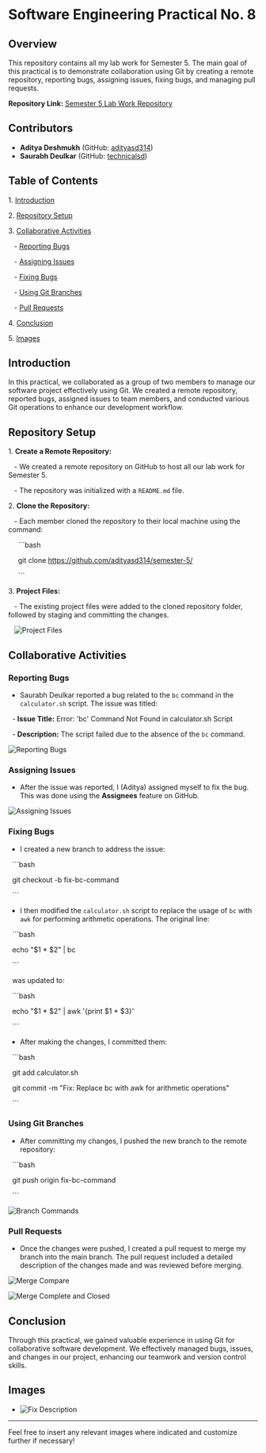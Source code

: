 # Software Engineering Practical No. 8

## Overview

This repository contains all my lab work for Semester 5. The main goal of this practical is to demonstrate collaboration using Git by creating a remote repository, reporting bugs, assigning issues, fixing bugs, and managing pull requests.

**Repository Link:** [Semester 5 Lab Work Repository](https://github.com/adityasd314/semester-5/)

## Contributors

- **Aditya Deshmukh** (GitHub: [adityasd314](https://github.com/adityasd314))
- **Saurabh Deulkar** (GitHub: [technicalsd](https://github.com/technicalsd))

## Table of Contents

1\. [Introduction](#introduction)

2\. [Repository Setup](#repository-setup)

3\. [Collaborative Activities](#collaborative-activities)

   - [Reporting Bugs](#reporting-bugs)

   - [Assigning Issues](#assigning-issues)

   - [Fixing Bugs](#fixing-bugs)

   - [Using Git Branches](#using-git-branches)

   - [Pull Requests](#pull-requests)

4\. [Conclusion](#conclusion)

5\. [Images](#images)

## Introduction

In this practical, we collaborated as a group of two members to manage our software project effectively using Git. We created a remote repository, reported bugs, assigned issues to team members, and conducted various Git operations to enhance our development workflow.

## Repository Setup

1\. **Create a Remote Repository:**

   - We created a remote repository on GitHub to host all our lab work for Semester 5.

   - The repository was initialized with a `README.md` file.

    
2\. **Clone the Repository:**

   - Each member cloned the repository to their local machine using the command:

     ```bash

     git clone https://github.com/adityasd314/semester-5/

     ```

3\. **Project Files:**

   - The existing project files were added to the cloned repository folder, followed by staging and committing the changes.

   ![Project Files](image/solution/1729590327192.png)

## Collaborative Activities

### Reporting Bugs

- Saurabh Deulkar reported a bug related to the `bc` command in the `calculator.sh` script. The issue was titled:

  - **Issue Title:** Error: 'bc' Command Not Found in calculator.sh Script

  - **Description:** The script failed due to the absence of the `bc` command.

![Reporting Bugs](![1729592003647](image/solution/1729592003647.png))

### Assigning Issues

- After the issue was reported, I (Aditya) assigned myself to fix the bug. This was done using the **Assignees** feature on GitHub.

![Assigning Issues](image/solution/1729591539929.png)
### Fixing Bugs

- I created a new branch to address the issue:

  ```bash

  git checkout -b fix-bc-command

  ```

- I then modified the `calculator.sh` script to replace the usage of `bc` with `awk` for performing arithmetic operations. The original line:

  ```bash

  echo "$1 * $2" | bc

  ```

  was updated to:

  ```bash

  echo "$1 * $2" | awk '{print $1 * $3}'

  ```

- After making the changes, I committed them:

  ```bash

  git add calculator.sh

  git commit -m "Fix: Replace bc with awk for arithmetic operations"

  ```



### Using Git Branches

- After committing my changes, I pushed the new branch to the remote repository:

  ```bash

  git push origin fix-bc-command

  ```

![Branch Commands](image/solution/1729591758574.png)

### Pull Requests

- Once the changes were pushed, I created a pull request to merge my branch into the main branch. The pull request included a detailed description of the changes made and was reviewed before merging.

![Merge Compare](image/solution/1729591829805.png)

![Merge Complete and Closed](image/solution/1729591841622.png)

## Conclusion

Through this practical, we gained valuable experience in using Git for collaborative software development. We effectively managed bugs, issues, and changes in our project, enhancing our teamwork and version control skills.

## Images

- ![Fix Description](![1729592360903](image/solution/1729592360903.png))

---

Feel free to insert any relevant images where indicated and customize further if necessary!
